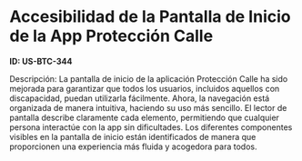 # Accesibilidad de la Pantalla de Inicio de la App Protección Calle

**ID: US-BTC-344**

Descripción: La pantalla de inicio de la aplicación Protección Calle ha sido mejorada para garantizar que todos los usuarios, incluidos aquellos con discapacidad, puedan utilizarla fácilmente. Ahora, la navegación está organizada de manera intuitiva, haciendo su uso más sencillo. El lector de pantalla describe claramente cada elemento, permitiendo que cualquier persona interactúe con la app sin dificultades. Los diferentes componentes visibles en la pantalla de inicio están identificados de manera que proporcionen una experiencia más fluida y acogedora para todos.